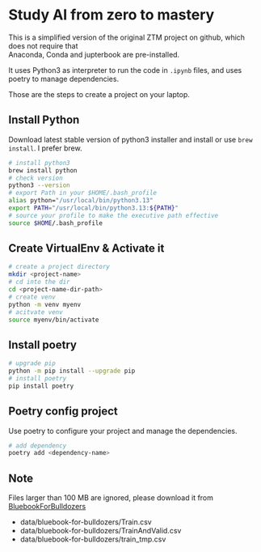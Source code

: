 # Study AI from zero to mastery

This is a simplified version of the original ZTM project on github, which does not require that\
Anaconda, Conda and jupterbook are pre-installed.

It uses Python3 as interpreter to run the code in `.ipynb` files, and uses poetry to manage dependencies.

Those are the steps to create a project on your laptop.

## Install Python
Download latest stable version of python3 installer and install or use `brew install`.
I prefer brew.
```bash
# install python3
brew install python
# check version
python3 --version
# export Path in your $HOME/.bash_profile
alias python="/usr/local/bin/python3.13"
export PATH="/usr/local/bin/python3.13:${PATH}"
# source your profile to make the executive path effective
source $HOME/.bash_profile
```

## Create VirtualEnv & Activate it
```bash
# create a project directory
mkdir <project-name>
# cd into the dir
cd <project-name-dir-path>
# create venv
python -m venv myenv
# acitvate venv
source myenv/bin/activate
```

## Install poetry
```bash
# upgrade pip
python -m pip install --upgrade pip
# install poetry
pip install poetry
```

## Poetry config project
Use poetry to configure your project and manage the dependencies.
```bash
# add dependency
poetry add <dependency-name>
```

## Note
Files larger than 100 MB are ignored, please download it from [BluebookForBulldozers](https://www.kaggle.com/c/bluebook-for-bulldozers/data)
- data/bluebook-for-bulldozers/Train.csv
- data/bluebook-for-bulldozers/TrainAndValid.csv
- data/bluebook-for-bulldozers/train_tmp.csv
